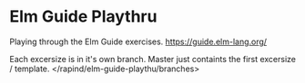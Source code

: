 # Elm Guide Playthru

Playing through the Elm Guide exercises. <https://guide.elm-lang.org/>

Each excersize is in it's own branch. Master just containts the first excersize / template. </rapind/elm-guide-playthu/branches>

